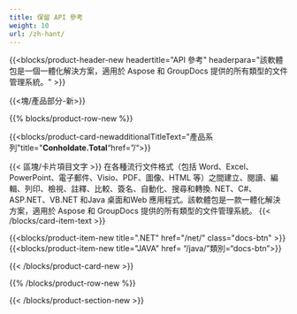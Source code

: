 ```yaml
---
title: 保留 API 參考
weight: 10
url: /zh-hant/
---
```


{{<blocks/product-header-new headertitle="API 參考" headerpara="該軟體包是一個一體化解決方案，適用於 Aspose 和 GroupDocs 提供的所有類型的文件管理系統。" >}}

{{<塊/產品部分-新>}}

{{% blocks/product-row-new %}}

{{<blocks/product-card-newadditionalTitleText="產品系列"title="**Conholdate.Total**“href=”/“>}}

{{< 區塊/卡片項目文字 >}}
在各種流行文件格式（包括 Word、Excel、PowerPoint、電子郵件、Visio、PDF、圖像、HTML 等）之間建立、閱讀、編輯、列印、檢視、註釋、比較、簽名、自動化、搜尋和轉換. NET、C#、ASP.NET、VB.NET 和Java 桌面和Web 應用程式。該軟體包是一款一體化解決方案，適用於 Aspose 和 GroupDocs 提供的所有類型的文件管理系統。
{{< /blocks/card-item-text >}}

{{<blocks/product-item-new title=".NET" href="/net/" class="docs-btn" >}} {{<blocks/product-item-new title="JAVA" href= “/java/”類別=“docs-btn”>}}

{{< /blocks/product-card-new >}}

{{% /blocks/product-row-new %}}

{{< /blocks/product-section-new >}}